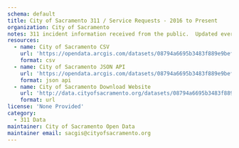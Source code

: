```yaml
---
schema: default
title: City of Sacramento 311 / Service Requests - 2016 to Present
organization: City of Sacramento
notes: 311 incident information received from the public.  Updated every 5 minutes
resources:
  - name: City of Sacramento CSV
    url: 'https://opendata.arcgis.com/datasets/08794a6695b3483f889e9bef122517e9_0.csv'
    format: csv
  - name: City of Sacramento JSON API
    url: 'https://opendata.arcgis.com/datasets/08794a6695b3483f889e9bef122517e9_0.geojson'
    format: json api
  - name: City of Sacramento Download Website
    url: 'http://data.cityofsacramento.org/datasets/08794a6695b3483f889e9bef122517e9_0?orderBy=DateCreated&orderByAsc=false'
    format: url
license: 'None Provided'
category:
  - 311 Data
maintainer: City of Sacramento Open Data
maintainer email: sacgis@cityofsacramento.org
---
```


